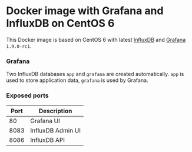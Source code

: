 Docker image with Grafana and InfluxDB on CentOS 6
=======================

This Docker image is based on CentOS 6 with latest [InfluxDB](http://influxdb.com/) and [Grafana](http://grafana.org/) `1.9.0-rc1`.

### Grafana

Two InfluxDB databases `app` and `grafana` are created automatically. `app` is used to store application data, `grafana` is used by Grafana.


### Exposed ports

Port | Description
---- | ----------
80 | Grafana UI
8083 | InfluxDB Admin UI
8086 | InfluxDB API
